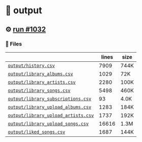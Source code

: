 # 📝  output 

## ⚙️ [run #1032](https://github.com/jwenerd/ytm-dl/actions/runs/8812132592)

### 📁 Files

|                                                                         |lines|size|
|-------------------------------------------------------------------------|-----|----|
|[`output/history.csv` ](output/history.csv)                              |7909 |744K|
|[`output/library_albums.csv` ](output/library_albums.csv)                |1029 |72K |
|[`output/library_artists.csv` ](output/library_artists.csv)              |2280 |100K|
|[`output/library_songs.csv` ](output/library_songs.csv)                  |5498 |460K|
|[`output/library_subscriptions.csv` ](output/library_subscriptions.csv)  |93   |4.0K|
|[`output/library_upload_albums.csv` ](output/library_upload_albums.csv)  |1283 |184K|
|[`output/library_upload_artists.csv` ](output/library_upload_artists.csv)|1737 |192K|
|[`output/library_upload_songs.csv` ](output/library_upload_songs.csv)    |16616|1.3M|
|[`output/liked_songs.csv` ](output/liked_songs.csv)                      |1687 |144K|